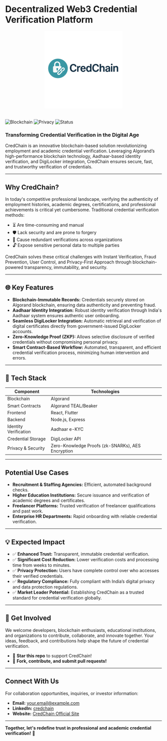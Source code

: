 # Decentralized Web3 Credential Verification Platform

<div align="center">
  <img src="imgs/Credchain.png" alt="CredChain Logo" width="250"/>
</div>

<br>

![Blockchain](https://img.shields.io/badge/Blockchain-Algorand-blue)
![Privacy](https://img.shields.io/badge/Privacy-Zero--Knowledge-green)
![Status](https://img.shields.io/badge/Status-Proof--of--Concept-orange)

### Transforming Credential Verification in the Digital Age

CredChain is an innovative blockchain-based solution revolutionizing employment and academic credential verification. Leveraging Algorand’s high-performance blockchain technology, Aadhaar-based identity verification, and DigiLocker integration, CredChain ensures secure, fast, and trustworthy verification of credentials.

---

## Why CredChain?

In today's competitive professional landscape, verifying the authenticity of employment histories, academic degrees, certifications, and professional achievements is critical yet cumbersome. Traditional credential verification methods:

- ⏳ Are time-consuming and manual
- 🛡️ Lack security and are prone to forgery
- 🔄 Cause redundant verifications across organizations
- 🔓 Expose sensitive personal data to multiple parties

CredChain solves these critical challenges with Instant Verification, Fraud Prevention, User Control, and Privacy-First Approach through blockchain-powered transparency, immutability, and security.

---

## 🌐 Key Features

- **Blockchain-Immutable Records:** Credentials securely stored on Algorand blockchain, ensuring data authenticity and preventing fraud.
- **Aadhaar Identity Integration:** Robust identity verification through India's Aadhaar system ensures authentic user onboarding.
- **Seamless DigiLocker Integration:** Automatic retrieval and verification of digital certificates directly from government-issued DigiLocker accounts.
- **Zero-Knowledge Proof (ZKP):** Allows selective disclosure of verified credentials without compromising personal privacy.
- **Smart Contract-Based Workflow:** Automated, transparent, and efficient credential verification process, minimizing human intervention and errors.

---

## 🔧 Tech Stack

| Component | Technologies |
|-----------|--------------|
| Blockchain | Algorand |
| Smart Contracts | Algorand TEAL/Beaker |
| Frontend | React, Flutter |
| Backend | Node.js, Express |
| Identity Verification | Aadhaar e-KYC |
| Credential Storage | DigiLocker API |
| Privacy & Security | Zero-Knowledge Proofs (zk-SNARKs), AES Encryption |

---

## Potential Use Cases

- **Recruitment & Staffing Agencies:** Efficient, automated background checks.
- **Higher Education Institutions:** Secure issuance and verification of academic degrees and certificates.
- **Freelancer Platforms:** Trusted verification of freelancer qualifications and past work.
- **Enterprise HR Departments:** Rapid onboarding with reliable credential verification.

---


## 💡 Expected Impact

- ✅ **Enhanced Trust:** Transparent, immutable credential verification.
- ✅ **Significant Cost Reduction:** Lower verification costs and processing time from weeks to minutes.
- ✅ **Privacy Protection:** Users have complete control over who accesses their verified credentials.
- ✅ **Regulatory Compliance:** Fully compliant with India’s digital privacy and data protection regulations.
- ✅ **Market Leader Potential:** Establishing CredChain as a trusted standard for credential verification globally.

---

## 🤝 Get Involved

We welcome developers, blockchain enthusiasts, educational institutions, and organizations to contribute, collaborate, and innovate together. Your ideas, feedback, and contributions help shape the future of credential verification.

- 🌟 **Star this repo** to support CredChain!
- 📩 **Fork, contribute, and submit pull requests!**

---

## Connect With Us

For collaboration opportunities, inquiries, or investor information:

- **Email:** your.email@example.com
- **LinkedIn:** [credchain](www.linkedin.com/in/credchain)
- **Website:** [CredChain Official Site](https://credchain.example.com)

---

**Together, let's redefine trust in professional and academic credential verification!** 🚀
